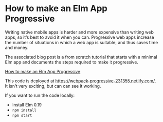 # How to make an Elm App Progressive

Writing native mobile apps is harder and more expensive than writing web apps, so it’s best to avoid it when you can. Progressive web apps increase the number of situations in which a web app is suitable, and thus saves time and money.

The associated blog post is a from scratch tutorial that starts with a minimal Elm app and documents the steps required to make it progressive.

[How to make an Elm App Progressive](https://codeburst.io/how-to-make-an-elm-app-progressive-d2e17d2f6fea)

This code is deployed at https://webpack-progressive-231355.netlify.com/. It isn't very exciting, but can can see it working.

If you want to run the code locally:
- Install Elm 0.19
- `npm install`
- `npm start`
